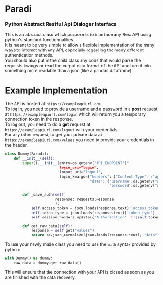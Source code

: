 # Paradi
### Python Abstract Restful Api Dialoger Interface

This is an abstract class which purpose is to interface any Rest API using python's standard functionnalities. <br/>
It is meant to be very simple to allow a flexible implementation of the many ways to interact with any API, especially regarding the many different authentication methods. <br/>
You should also put in the child class any code that would parse the requests kwargs or read the output data format of the API and turn it into something more readable than a json (like a pandas dataframe). <br/>

# Example Implementation
The API is hosted at `https://exampleapiurl.com`. <br/>
To log in, you need to provide a username and a password in a **post** request at `https://exampleapiurl.com/login` which will return you a temporary connection token in the response. <br/>
To log out, you need to do a **get** request at `https://exampleapiurl.com/logout` with your credentials. <br/>
For any other request, to get your private data at `https://exampleapiurl.com/values` you need to provide your credentials in the header. <br/>

```py
class Dummy(Paradi):
    def __init__(self):
        super().__init__(entry=os.getenv('API_ENDPOINT')",
                         login_uri="login",
                         logout_uri="logout",
                         login_kwargs={"headers": {"Content-Type": r"application/x-www-form-urlencoded"},
                                       "data": {"username":os.getenv("API_USERNAME"),
                                                "password":os.getenv("API_PASSWORD")}})
        
        def _save_auth(self,
                       response: requests.Response
                       ):
            self.access_token = json.loads(response.text)['access_token']
            self.token_type = json.loads(response.text)['token_type']
            self.session.headers.update({'Authorization': f'{self.token_type} {self.access_token}'})

        def get_raw_data(self):
            response = self.get("values")
            return pd.json_normalize(json.loads(response.text), "data")
```

To use your newly made class you need to use the `with` syntax provided by python:

```py
with Dummy() as dummy:
    raw_data = dummy.get_raw_data()
```
This will ensure that the connection with your API is closed as soon as you are finished with the data recovery.

